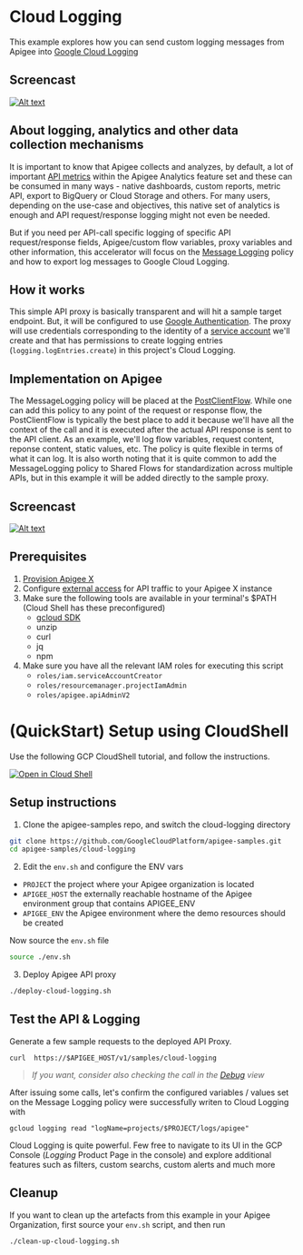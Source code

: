# Cloud Logging

This example explores how you can send custom logging messages from Apigee into [Google Cloud Logging](https://cloud.google.com/logging/docs/overview)

## Screencast

[![Alt text](https://img.youtube.com/vi/p-ZbUExQgzw/0.jpg)](https://www.youtube.com/watch?v=p-ZbUExQgzw)

## About logging, analytics and other data collection mechanisms

It is important to know that Apigee collects and analyzes, by default, a lot of important [API metrics](https://cloud.google.com/apigee/docs/api-platform/analytics/analytics-services-overview#what-kind-of-data-is-collected-and-analyzed) within the Apigee Analytics feature set and these can be consumed in many ways - native dashboards, custom reports, metric API, export to BigQuery or Cloud Storage and others. For many users, depending on the use-case and objectives, this native set of analytics is enough and API request/response logging might not even be needed.

But if you need per API-call specific logging of specific API request/response fields, Apigee/custom flow variables, proxy variables and other information, this accelerator will focus on the [Message Logging](https://cloud.google.com/apigee/docs/api-platform/reference/policies/message-logging-policy) policy and how to export log messages to Google Cloud Logging.

## How it works

This simple API proxy is basically transparent and will hit a sample target endpoint. But, it will be configured to use [Google Authentication](https://cloud.google.com/apigee/docs/api-platform/security/google-auth/overview). The proxy will use credentials corresponding to the identity of a [service account](https://cloud.google.com/iam/docs/understanding-service-accounts) we'll create and that has permissions to create logging entries (`logging.logEntries.create`) in this project's Cloud Logging. 

## Implementation on Apigee 

The MessageLogging policy will be placed at the [PostClientFlow](https://cloud.google.com/apigee/docs/api-platform/fundamentals/what-are-flows#designingflowexecutionsequence-havingcodeexecuteaftertheclientreceivesyourproxysresponsewithapostclientflow). While one can add this policy to any point of the request or response flow, the PostClientFlow is typically the best place to add it because we'll have all the context of the call and it is executed after the actual API response is sent to the API client. 
As an example, we'll log flow variables, request content, reponse content, static values, etc. The policy is quite flexible in terms of what it can log.
It is also worth noting that it is quite common to add the MessageLogging policy to Shared Flows for standardization across multiple APIs, but in this example it will be added directly to the sample proxy.

## Screencast

[![Alt text](https://img.youtube.com/vi/p-ZbUExQgzw/0.jpg)](https://www.youtube.com/watch?v=p-ZbUExQgzw)

## Prerequisites
1. [Provision Apigee X](https://cloud.google.com/apigee/docs/api-platform/get-started/provisioning-intro)
2. Configure [external access](https://cloud.google.com/apigee/docs/api-platform/get-started/configure-routing#external-access) for API traffic to your Apigee X instance
3. Make sure the following tools are available in your terminal's $PATH (Cloud Shell has these preconfigured)
    * [gcloud SDK](https://cloud.google.com/sdk/docs/install)
    * unzip
    * curl
    * jq
    * npm
4. Make sure you have all the relevant IAM roles for executing this script
    * `roles/iam.serviceAccountCreator`
    * `roles/resourcemanager.projectIamAdmin`
    * `roles/apigee.apiAdminV2`

# (QuickStart) Setup using CloudShell

Use the following GCP CloudShell tutorial, and follow the instructions.

[![Open in Cloud Shell](https://gstatic.com/cloudssh/images/open-btn.png)](https://ssh.cloud.google.com/cloudshell/open?cloudshell_git_repo=https://github.com/GoogleCloudPlatform/apigee-samples&cloudshell_git_branch=main&cloudshell_workspace=.&cloudshell_tutorial=cloud-logging/docs/cloudshell-tutorial.md)

## Setup instructions

1. Clone the apigee-samples repo, and switch the cloud-logging directory


```bash
git clone https://github.com/GoogleCloudPlatform/apigee-samples.git
cd apigee-samples/cloud-logging
```

2. Edit the `env.sh` and configure the ENV vars

* `PROJECT` the project where your Apigee organization is located
* `APIGEE_HOST` the externally reachable hostname of the Apigee environment group that contains APIGEE_ENV
* `APIGEE_ENV` the Apigee environment where the demo resources should be created

Now source the `env.sh` file

```bash
source ./env.sh
```

3. Deploy Apigee API proxy

```bash
./deploy-cloud-logging.sh
```

## Test the API & Logging

Generate a few sample requests to the deployed API Proxy.

```
curl  https://$APIGEE_HOST/v1/samples/cloud-logging
```
> _If you want, consider also checking the call in the [Debug](https://cloud.google.com/apigee/docs/api-platform/debug/trace) view_

After issuing some calls, let's confirm the configured variables / values set on the Message Logging policy were successfully writen to Cloud Logging with 

```
gcloud logging read "logName=projects/$PROJECT/logs/apigee"
```

Cloud Logging is quite powerful. Few free to navigate to its UI in the GCP Console (_Logging_ Product Page in the console) and explore additional features such as filters, custom searchs, custom alerts and much more

## Cleanup

If you want to clean up the artefacts from this example in your Apigee Organization, first source your `env.sh` script, and then run

```bash
./clean-up-cloud-logging.sh
```